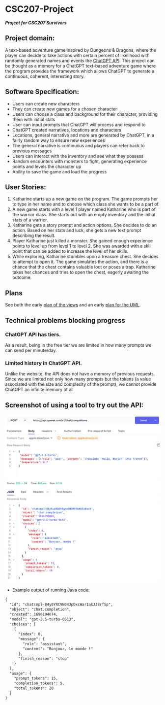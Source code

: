 # CSC207-Project
**_Project for CSC207 Survivors_**

## Project domain:
  
A text-based adventure game inspired by Dungeons & Dragons, where the player can decide to take actions with certain percent of likelihood with randomly generated names and events the [ChatGPT API](https://platform.openai.com/docs). This project can be thought as a memory for a ChatGPT text-based adventure game where the program provides the framework which allows ChatGPT to generate a continuous, coherent, interesting story.

## Software Specification:
- Users can create new characters
- They can create new games for a chosen character
- Users can choose a class and background for their character, providing them with initial stats
- User can input prompts that ChatGPT will process and respond to
- ChatGPT created narratives, locations and characters
- Locations, general narrative and more are generated by ChatGPT, in a fairly random way to ensure new experiences
- The general narrative is continuous and players can refer back to previous messages
- Users can interact with the inventory and see what they possess
- Random encounters with monsters to fight, generating experience points and levels the character up
- Ability to save the game and load the progress

## User Stories:
1.	Katharine starts up a new game on the program. The game prompts her to type in her name and to choose which class she wants to be a part of.
2.	A new game starts with a level 1 player named Katharine who is part of the warrior class. She starts out with an empty inventory and the initial stats of a warrior. 
3.	Katharine gets a story prompt and action options. She decides to do an action. Based on her stats and luck, she gets a new text prompt describing the result.
4.	Player Katharine just killed a monster. She gained enough experience points to level up from level 1 to level 2. She was awarded with a skill point that can be added to increase the level of her skills.
5.	While exploring, Katharine stumbles upon a treasure chest. She decides to attempt to open it. The game simulates the action, and there is a chance that the chest contains valuable loot or poses a trap. Katharine takes her chances and tries to open the chest, eagerly awaiting the outcome.

## Plans

See both the early [plan of the views](planning/Early-views.png) and an early [plan for the UML](planning/UML-diagram.png).

## Technical problems blocking progress

### ChatGPT API has tiers.
As a result, being in the free tier we are limited in how many prompts we can send per minute/day.
### Limited history in ChatGPT API.
Unlike the website, the API does not have a memory of previous requests. Since we are limited not only how many prompts but the tokens (a value associated with the size and complexity of the prompt), we cannot provide ChatGPT an infinite memory of all 

## Screenshot of using a tool to try out the API:

![screenshot of using a tool](planning/Hoppscotch.png)

- Example output of running Java code:

```
{
  "id": "chatcmpl-84y0YRCVN04JpDxcWar1akJJ8rfSp",
  "object": "chat.completion",
  "created": 1696194674,
  "model": "gpt-3.5-turbo-0613",
  "choices": [
    {
      "index": 0,
      "message": {
        "role": "assistant",
        "content": "Bonjour, le monde !"
      },
      "finish_reason": "stop"
    }
  ],
  "usage": {
    "prompt_tokens": 15,
    "completion_tokens": 5,
    "total_tokens": 20
  }
}
```
